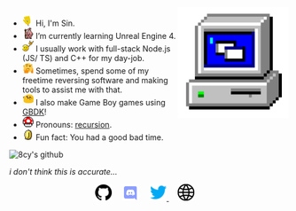 <img align="right" alt="GIF" src="https://github.com/8cy/8cy/blob/master/assets/computer.gif?raw=1" width="200vw" />

- <img alt="GIF" src="https://github.com/8cy/8cy/blob/master/assets/wave.gif?raw=1" width="20vw" /> Hi, I'm Sin.
- <img alt="GIF" src="https://github.com/8cy/8cy/blob/master/assets/gandalf_parrot.gif?raw=1" width="20vw" /> I’m currently learning Unreal Engine 4.
- <img alt="GIF" src="https://github.com/8cy/8cy/blob/master/assets/headbang.gif?raw=1" width="20vw" /> I usually work with full-stack Node.js (JS/ TS) and C++ for my day-job.
- <img alt="GIF" src="https://github.com/8cy/8cy/blob/master/assets/hmm.gif?raw=1" width="20vw" /> Sometimes, spend some of my freetime reversing software and making tools to assist me with that.
- <img alt="GIF" src="https://github.com/8cy/8cy/blob/master/assets/happy.gif?raw=1" width="20vw" /> I also make Game Boy games using [GBDK](https://github.com/Zal0/gbdk-2020)!
- <img alt="GIF" src="https://github.com/8cy/8cy/blob/master/assets/powerup.gif?raw=1" width="20vw" /> Pronouns: [recursion](https://github.com/8cy/).
- <img alt="GIF" src="https://github.com/8cy/8cy/blob/master/assets/coin.gif?raw=1" width="20vw" /> Fun fact: You had a good bad time.

![8cy's github](https://github-readme-stats.vercel.app/api?username=8cy&show_icons=true&hide_border=true)

*i don't think this is accurate...*

<p align="center">
  <a href="https://github.com/8cy" target="_blank"><img src="https://github.com/8cy/8cy/blob/master/assets/github.svg" width="30px" alt="mail"></a> &nbsp; &nbsp;
  <a href="https://discord.com/users/sin#1337" target="_blank"><img src="https://github.com/8cy/8cy/blob/master/assets/discord.svg" width="30px" alt="LinkedIn"></a> &nbsp; &nbsp;
  <a href="https://twitter.com/__cpuid" target="_blank"><img src="https://github.com/8cy/8cy/blob/master/assets/twitter.svg" width="30px" alt="Twitter">     </a> &nbsp; &nbsp;
  <a href="https://kyzer.co" target="_blank"><img src="https://github.com/8cy/8cy/blob/master/assets/site.svg" width="30px" alt="site"></a> &nbsp; &nbsp;
</p>
